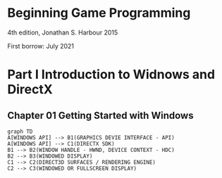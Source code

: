 # Beginning Game Programming

4th edition, Jonathan S. Harbour 2015

First borrow: July 2021

# Part I Introduction to Widnows and DirectX

## Chapter 01 Getting Started with Windows

```mermaid
graph TD
A[WINDOWS API] --> B1(GRAPHICS DEVIE INTERFACE - API)
A[WINDOWS API] --> C1(DIRECTX SDK)
B1 --> B2(WINDOW HANDLE - HWND, DEVICE CONTEXT - HDC)
B2 --> B3(WINDOWED DISPLAY)
C1 --> C2(DIRECT3D SURFACES / RENDERING ENGINE)
C2 --> C3(WINDOWED OR FULLSCREEN DISPLAY)
```

